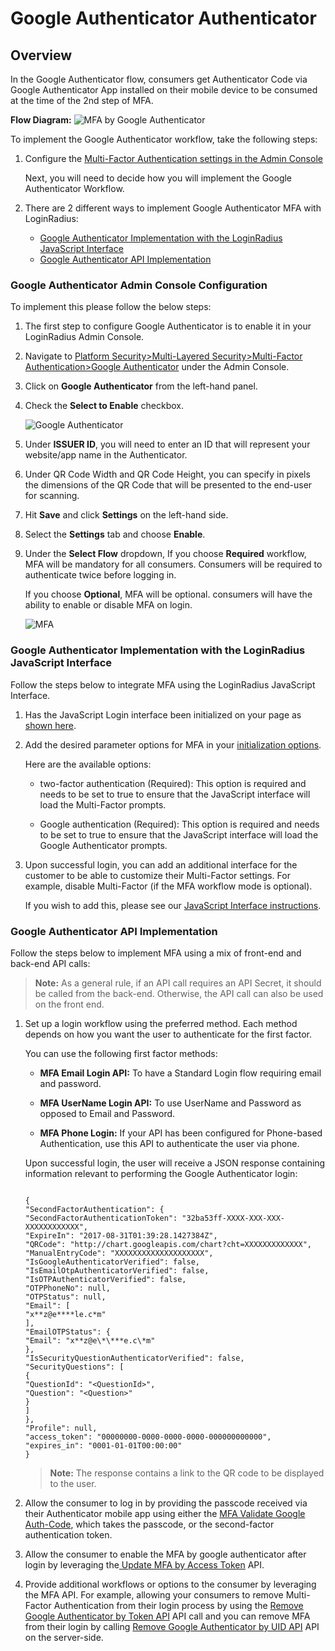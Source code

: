 # Google Authenticator Authenticator

## Overview

In the Google Authenticator flow, consumers get Authenticator Code via Google Authenticator App installed on their mobile device to be consumed at the time of the 2nd step of MFA.

**Flow Diagram:**
![MFA by Google Authenticator](https://apidocs.lrcontent.com/images/MFA-by-Google-Authenticator_3623610303aa257c65.98020955.png "MFA by Google Authenticator")

To implement the Google Authenticator workflow, take the following steps:

1. Configure the [Multi-Factor Authentication settings in the Admin Console](https://adminconsole.loginradius.com/platform-security/multi-layered-security/multi-factor-authentication/google-authenticator)

   Next, you will need to decide how you will implement the Google Authenticator Workflow.

2. There are 2 different ways to implement Google Authenticator MFA with LoginRadius:

   - [Google Authenticator Implementation with the LoginRadius JavaScript Interface ](#googleauthenticatorimplementationwiththeloginradiusjavascriptinterface6)
   - [Google Authenticator API Implementation](#googleauthenticatorapiimplementation7)

### Google Authenticator Admin Console Configuration

To implement this please follow the below steps:

1.  The first step to configure Google Authenticator is to enable it in your LoginRadius Admin Console.

2.  Navigate to [Platform Security>Multi-Layered Security>Multi-Factor Authentication>Google Authenticator](https://adminconsole.loginradius.com/platform-security/multi-layered-security/multi-factor-authentication/google-authenticator) under the Admin Console.

3.  Click on **Google Authenticator** from the left-hand panel.

4.  Check the **Select to Enable** checkbox.

    ![Google Authenticator](https://apidocs.lrcontent.com/images/3--Google-Authenticator_1121461030783da4b83.22892577.png "Google Authenticator")

5.  Under **ISSUER ID**, you will need to enter an ID that will represent your website/app name in the Authenticator.

6.  Under QR Code Width and QR Code Height, you can specify in pixels the dimensions of the QR Code that will be presented to the end-user for scanning.

7.  Hit **Save** and click **Settings** on the left-hand side.

8.  Select the **Settings** tab and choose **Enable**.

9.  Under the **Select Flow** dropdown, If you choose **Required** workflow, MFA will be mandatory for all consumers. Consumers will be required to authenticate twice before logging in.

    If you choose **Optional**, MFA will be optional. consumers will have the ability to enable or disable MFA on login.

    ![MFA](https://apidocs.lrcontent.com/images/Multi-Factor-authentication-LoginRadius-User-Dashboard_685462bb27ab2e4870.36616272.png "MFA")

### Google Authenticator Implementation with the LoginRadius JavaScript Interface

Follow the steps below to integrate MFA using the LoginRadius JavaScript Interface.

1.  Has the JavaScript Login interface been initialized on your page as [shown here](/api/v2/user-registration/user-registration-getting-started#login6).

2.  Add the desired parameter options for MFA in your [initialization options](/api/v2/user-registration/user-registration-getting-started#initializationofloginradiusobject3).

    Here are the available options:

    - two-factor authentication (Required): This option is required and needs to be set to true to ensure that the JavaScript interface will load the Multi-Factor prompts.

    - Google authentication (Required): This option is required and needs to be set to true to ensure that the JavaScript interface will load the Google Authenticator prompts.

3.  Upon successful login, you can add an additional interface for the customer to be able to customize their Multi-Factor settings. For example, disable Multi-Factor (if the MFA workflow mode is optional).

    If you wish to add this, please see our [JavaScript Interface instructions](/api/v2/user-registration/user-registration-getting-started#createtwofactorauthentication26).

### Google Authenticator API Implementation

Follow the steps below to implement MFA using a mix of front-end and back-end API calls:

> **Note:** As a general rule, if an API call requires an API Secret, it should be called from the back-end. Otherwise, the API call can also be used on the front end.

1.  Set up a login workflow using the preferred method. Each method depends on how you want the user to authenticate for the first factor.

    You can use the following first factor methods:

    - **MFA Email Login API:** To have a Standard Login flow requiring email and password.

    - **MFA UserName Login API:** To use UserName and Password as opposed to Email and Password.

    - **MFA Phone Login:** If your API has been configured for Phone-based Authentication, use this API to authenticate the user via phone.

    Upon successful login, the user will receive a JSON response containing information relevant to performing the Google Authenticator login:

    ```

    {
    "SecondFactorAuthentication": {
    "SecondFactorAuthenticationToken": "32ba53ff-XXXX-XXX-XXX-XXXXXXXXXXXX",
    "ExpireIn": "2017-08-31T01:39:28.1427384Z",
    "QRCode": "http://chart.googleapis.com/chart?cht=XXXXXXXXXXXXX",
    "ManualEntryCode": "XXXXXXXXXXXXXXXXXXXX",
    "IsGoogleAuthenticatorVerified": false,
    "IsEmailOtpAuthenticatorVerified": false,
    "IsOTPAuthenticatorVerified": false,
    "OTPPhoneNo": null,
    "OTPStatus": null,
    "Email": [
    "x**z@e****le.c*m"
    ],
    "EmailOTPStatus": {
    "Email": "x**z@e\*\***e.c\*m"
    },
    "IsSecurityQuestionAuthenticatorVerified": false,
    "SecurityQuestions": [
    {
    "QuestionId": "<QuestionId>",
    "Question": "<Question>"
    }
    ]
    },
    "Profile": null,
    "access_token": "00000000-0000-0000-0000-000000000000",
    "expires_in": "0001-01-01T00:00:00"
    }

    ```

    > **Note:** The response contains a link to the QR code to be displayed to the user.

2.  Allow the consumer to log in by providing the passcode received via their Authenticator mobile app using either the [MFA Validate Google Auth-Code](/api/v2/customer-identity-api/multi-factor-authentication/google-authenticator/mfa-validate-google-auth-code), which takes the passcode, or the second-factor authentication token.

3.  Allow the consumer to enable the MFA by google authenticator after login by leveraging the[ Update MFA by Access Token](/api/v2/customer-identity-api/multi-factor-authentication/google-authenticator/update-mfa-by-access-token/) API.

4.  Provide additional workflows or options to the consumer by leveraging the MFA API. For example, allowing your consumers to remove Multi-Factor Authentication from their login process by using the [Remove Google Authenticator by Token API](/api/v2/customer-identity-api/multi-factor-authentication/google-authenticator/mfa-reset-google-authenticator-by-token/) API call and you can remove MFA from their login by calling [Remove Google Authenticator by UID API](/api/v2/customer-identity-api/multi-factor-authentication/google-authenticator/mfa-reset-google-authenticator-by-uid/) API on the server-side.
